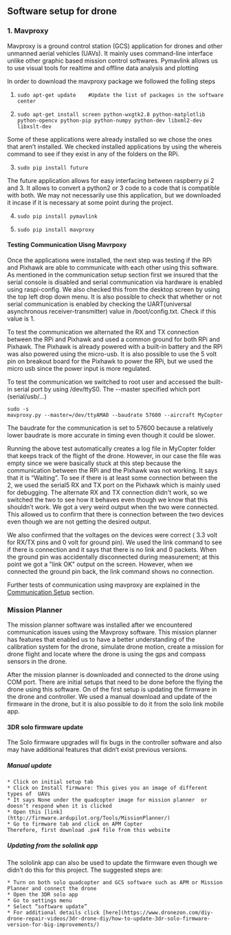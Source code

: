 
## Software setup for drone

### 1. Mavproxy

Mavproxy is a ground control station (GCS) application for drones and other unmanned aerial vehicles (UAVs). It mainly uses command-line interface unlike other graphic based mission control softwares. Pymavlink allows us to use visual tools for realtime and offline data analysis and plotting

In order to download the mavproxy package we followed the folling steps

1. ```sudo apt-get update    #Update the list of packages in the software center```

2. ```sudo apt-get install screen python-wxgtk2.8 python-matplotlib python-opencv python-pip python-numpy python-dev libxml2-dev libxslt-dev```

Some of these applications were already installed so we chose the ones that aren’t installed. We checked installed applications by using the whereis command to see if they exist in any of the folders on the RPi. 

3. ```sudo pip install future```

The future application allows for easy interfacing between raspberry pi 2 and 3. It allows to convert a python2 or 3 code to a code that is compatible with both. We may not necessarily use this application, but we downloaded it incase if it is necessary at  some point during the project. 

4. ```sudo pip install pymavlink```

5. ```sudo pip install mavproxy```
    
#### Testing Communication Uisng Mavrpoxy
Once the applications were installed, the next step was testing if  the RPi and Pixhawk are able to communicate with each other using this software. As mentioned in the communication setup section first we insured that the serial console is disabled and serial communication via hardware is enabled using raspi-config. We also checked this from the desktop screen by using the top left drop down menu. It is also possible to check that whether or not serial communication is enabled by checking the UART(universal asynchronous receiver-transmitter) value in /boot/config.txt. Check if this value is 1. 

To test the communication we alternated the RX and TX connection between the RPi and Pixhawk and used a common ground for both RPi and Pixhawk. The Pixhawk is already powered with a built-in battery and the RPi was also powered using the micro-usb. It is also possible to use the 5 volt pin on breakout board for the Pixhawk to power the RPi, but we used the micro usb since the power input is more regulated. 

To test the communication we switched to root user and accessed the built-in serial port by using /dev/ttyS0. The --master specified which port (serial/usb/…)
```
sudo -s
mavproxy.py --master=/dev/ttyAMA0 --baudrate 57600 --aircraft MyCopter
```
The baudrate for the communication is set to 57600 because a relatively lower baudrate is more accurate in timing even though it could be slower. 

Running the above test automatically creates a log file in MyCopter folder that keeps track of the flight of the drone. However, in our case the file was empty since we were basically stuck at this step because the communication between the RPi and the Pixhawk was not working. It says that it is “Waiting”. To see if there is at least some connection between the 2, we used the serial5 RX and TX port on the Pixhawk which is mainly used for debugging. The alternate RX and TX connection didn't work, so we switched the two to see how it behaves even though we know that this shouldn’t work. We got a very weird output when the two were connected. This allowed us to confirm that there is connection between the two devices even though we are not getting the desired output. 

We also confirmed that the voltages on the devices were correct ( 3.3 volt for RX/TX pins and 0 volt for ground pin). We used the link command to see if there is connection and it says that there is no link and 0 packets. When the ground pin was accidentally disconnected during measurement; at this point we got a "link OK" output on the screen.  However, when we connected the ground pin back, the link command shows no connection. 

Further tests of communication using mavproxy are explained in the [Communication Setup](CommunicationSetup.md) section. 

### Mission Planner

The mission planner software was installed after we encountered communication issues using the Mavproxy software. This mission planner has features that enabled us to have a better understanding of the calibration system for the drone, simulate drone motion, create a mission for drone flight and locate where the drone is using the gps and compass sensors in the drone. 

After the mission planner is downloaded and connected to the drone using COM port. There are initial setups that need to be done before the flying the drone using this software. On of the first setup is updating the firmware in the drone and controller. We used a manual download  and update of the firmware in the drone, but it is also possible to do it from the solo link mobile app. 

#### 3DR solo firmware update

The Solo firmware upgrades will fix bugs in the controller software and also may have additional features that didn’t exist previous versions. 

##### Manual update
    * Click on initial setup tab
    * Click on Install firmware: This gives you an image of different types of  UAVs
    * It says None under the quadcopter image for mission planner  or doesn’t respond when it is clicked
    * Open this [link](http://firmware.ardupilot.org/Tools/MissionPlanner/)
    * Go to firmware tab and click on APM Copter
    Therefore, first download .px4 file from this website

##### Updating from the sololink app

The sololink app can also be used to update the firmware even though we didn’t do this for this project. The suggested steps are:

    * Turn on both solo quadcopter and GCS software such as APM or Mission Planner and connect the drone
    * Open the 3DR solo app
    * Go to settings menu
    * Select “software update”
    * For additional details click [here](https://www.dronezon.com/diy-drone-repair-videos/3dr-drone-diy/how-to-update-3dr-solo-firmware-version-for-big-improvements/)



